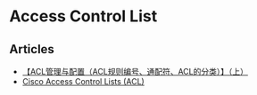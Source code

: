 # Access Control List

## Articles
* [【ACL管理与配置（ACL规则编号、通配符、ACL的分类）】（上）](https://blog.csdn.net/weixin_55807049/article/details/122743629)
* [Cisco Access Control Lists (ACL)](https://community.cisco.com/t5/networking-knowledge-base/cisco-access-control-lists-acl/ta-p/4182349)
